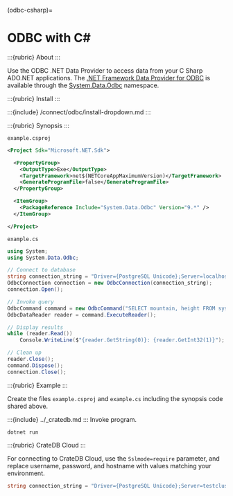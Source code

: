 (odbc-csharp)=

# ODBC with C#

:::{rubric} About
:::

Use the ODBC .NET Data Provider to access data from your C Sharp ADO\.NET
applications. The [.NET Framework Data Provider for ODBC] is available
through the [System.Data.Odbc] namespace.

:::{rubric} Install
:::

:::{include} /connect/odbc/install-dropdown.md
:::

:::{rubric} Synopsis
:::

`example.csproj`
```xml
<Project Sdk="Microsoft.NET.Sdk">

  <PropertyGroup>
    <OutputType>Exe</OutputType>
    <TargetFramework>net$(NETCoreAppMaximumVersion)</TargetFramework>
    <GenerateProgramFile>false</GenerateProgramFile>
  </PropertyGroup>

  <ItemGroup>
    <PackageReference Include="System.Data.Odbc" Version="9.*" />
  </ItemGroup>

</Project>
```
`example.cs`
```c#
using System;
using System.Data.Odbc;

// Connect to database
string connection_string = "Driver={PostgreSQL Unicode};Server=localhost;Port=5432;Uid=crate;Pwd=crate;MaxVarcharSize=1073741824";
OdbcConnection connection = new OdbcConnection(connection_string);
connection.Open();

// Invoke query
OdbcCommand command = new OdbcCommand("SELECT mountain, height FROM sys.summits ORDER BY height DESC LIMIT 5", connection);
OdbcDataReader reader = command.ExecuteReader();

// Display results
while (reader.Read())
    Console.WriteLine($"{reader.GetString(0)}: {reader.GetInt32(1)}");

// Clean up
reader.Close();
command.Dispose();
connection.Close();
```

:::{rubric} Example
:::

Create the files `example.csproj` and `example.cs` including the synopsis code shared above.

:::{include} ../_cratedb.md
:::
Invoke program.
```shell
dotnet run
```

:::{rubric} CrateDB Cloud
:::

For connecting to CrateDB Cloud, use the `Sslmode=require` parameter,
and replace username, password, and hostname with values matching
your environment.
```csharp
string connection_string = "Driver={PostgreSQL Unicode};Server=testcluster.cratedb.net;Port=5432;Sslmode=require;Uid=admin;Pwd=password";
```


[.NET Framework Data Provider for ODBC]: https://learn.microsoft.com/en-us/dotnet/framework/data/adonet/data-providers#net-framework-data-provider-for-odbc
[System.Data.Odbc]: https://learn.microsoft.com/en-us/dotnet/api/system.data.odbc
